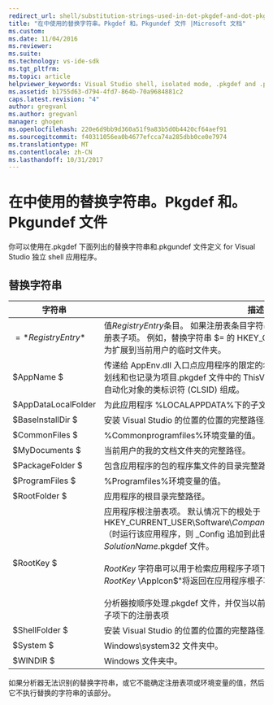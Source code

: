 ```yaml
---
redirect_url: shell/substitution-strings-used-in-dot-pkgdef-and-dot-pkgundef-files
title: "在中使用的替换字符串。Pkgdef 和。Pkgundef 文件 |Microsoft 文档"
ms.custom: 
ms.date: 11/04/2016
ms.reviewer: 
ms.suite: 
ms.technology: vs-ide-sdk
ms.tgt_pltfrm: 
ms.topic: article
helpviewer_keywords: Visual Studio shell, isolated mode, .pkgdef and .pkgundef files
ms.assetid: b1755d63-d794-4fd7-864b-70a9684881c2
caps.latest.revision: "4"
author: gregvanl
ms.author: gregvanl
manager: ghogen
ms.openlocfilehash: 220e6d9bb9d360a51f9a83b5d0b4420cf64aef91
ms.sourcegitcommit: f40311056ea0b4677efcca74a285dbb0ce0e7974
ms.translationtype: MT
ms.contentlocale: zh-CN
ms.lasthandoff: 10/31/2017
---
```

# <a name="substitution-strings-used-in-pkgdef-and-pkgundef-files"></a>在中使用的替换字符串。Pkgdef 和。Pkgundef 文件
你可以使用在.pkgdef 下面列出的替换字符串和.pkgundef 文件定义 for Visual Studio 独立 shell 应用程序。  
  
## <a name="substitution-strings"></a>替换字符串  
  
|字符串|描述|  
|------------|-----------------|  
|$=*RegistryEntry*$|值*RegistryEntry*条目。 如果注册表条目字符串以反斜杠结尾 (\\)，则使用默认值的注册表子项。 例如，替换字符串 $= 的 HKEY_CURRENT_USER\Environment\TEMP$ 为扩展到当前用户的临时文件夹。|  
|$AppName $|传递给 AppEnv.dll 入口点应用程序的限定的名称。 限定的名称由应用程序名称、 下划线和也记录为项目.pkgdef 文件中的 ThisVersionDTECLSID 设置的值的应用程序自动化对象的类标识符 (CLSID) 组成。|  
|$AppDataLocalFolder|为此应用程序 %LOCALAPPDATA%下的子文件夹。|  
|$BaseInstallDir $|安装 Visual Studio 的位置的位置的完整路径。|  
|$CommonFiles $|%Commonprogramfiles%环境变量的值。|  
|$MyDocuments $|当前用户的我的文档文件夹的完整路径。|  
|$PackageFolder $|包含应用程序的包的程序集文件的目录完整路径。|  
|$ProgramFiles $|%Programfiles%环境变量的值。|  
|$RootFolder $|应用程序的根目录完整路径。|  
|$RootKey $|应用程序根注册表项。 默认情况下的根处于 HKEY_CURRENT_USER\Software\\*CompanyName*\\*ProjectName*\\*VersionNumber* （时运行该应用程序，则 _Config 追加到此密钥）。 设置中的 RegistryRoot 值*SolutionName*.pkgdef 文件。<br /><br /> $RootKey$ 字符串可以用于检索应用程序子项下的注册表值。 例如，字符串"$= $RootKey$ \AppIcon$"将返回在应用程序根子项的下方 AppIcon 条目的值。<br /><br /> 分析器按顺序处理.pkgdef 文件，并仅当以前定义过条目时，才可以访问的应用程序子项下的注册表项|  
|$ShellFolder $|安装 Visual Studio 的位置的位置的完整路径。|  
|$System $|Windows\system32 文件夹中。|  
|$WINDIR $|Windows 文件夹中。|  
  
 如果分析器无法识别的替换字符串，或它不能确定注册表项或环境变量的值，然后它不执行替换的字符串的该部分。